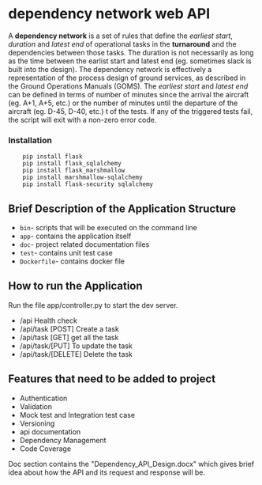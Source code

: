 # dependency network web API

A **dependency network** is a set of rules that define the _earliest start_, _duration_ and _latest end_ of operational tasks
in the **turnaround** and the dependencies between those tasks.
The duration is not necessarily as long as the time between the earlist start and latest end (eg. sometimes slack is built into the design).
The dependency network is effectively a representation of the process design of ground services, as described in the Ground Operations Manuals (GOMS).
The _earliest start_ and _latest end_ can be defined in terms of number of minutes since the arrival the aircraft (eg. A+1, A+5, etc.)
or the number of minutes until the departure of the aircraft (eg. D-45, D-40, etc.)
t of the tests. If any of the triggered tests fail, the script will exit with a non-zero error code.


### Installation

```cli
    pip install flask
    pip install flask_sqlalchemy
    pip install flask_marshmallow
    pip install marshmallow-sqlalchemy
    pip install flask-security sqlalchemy
```

## Brief Description of the Application Structure

 - `bin`- scripts that will be executed on the command line
 - `app`- contains the application itself
 - `doc`- project related documentation files
 - `test`- contains unit test case
 - `Dockerfile`- contains docker file
 
## How to run the Application
  Run the file app/controller.py to start the dev server.
  
- /api              Health check
- /api/task [POST]  Create a task
- /api/task [GET]  get all the task
- /api/task/<name>[PUT]   To update the task
- /api/task/<name>[DELETE]  Delete the task 

## Features that need to be added to project

*  Authentication 
*  Validation
*  Mock test and Integration test case
*  Versioning
*  api documentation
*  Dependency Management
*  Code Coverage

Doc section contains the "Dependency_API_Design.docx" which gives brief idea about how the API and its request and response will  be.

